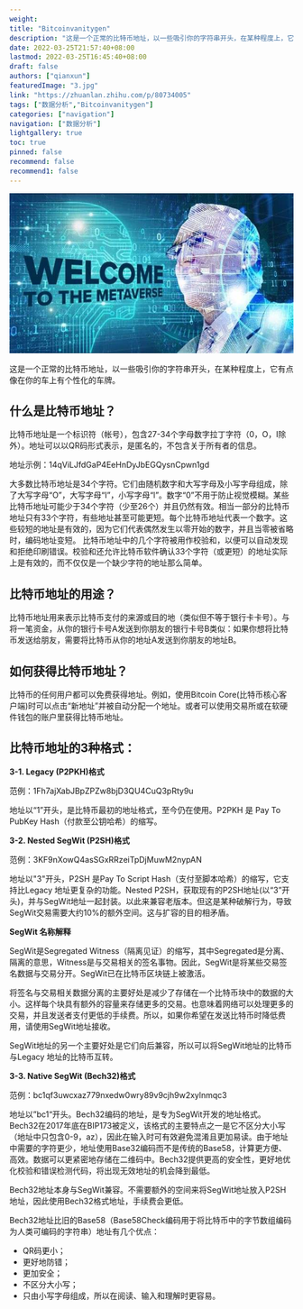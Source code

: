 ```yaml
---
weight: 
title: "Bitcoinvanitygen"
description: "这是一个正常的比特币地址，以一些吸引你的字符串开头，在某种程度上，它有点像在你的车上有个性化的车牌"
date: 2022-03-25T21:57:40+08:00
lastmod: 2022-03-25T16:45:40+08:00
draft: false
authors: ["qianxun"]
featuredImage: "3.jpg"
link: "https://zhuanlan.zhihu.com/p/80734005"
tags: ["数据分析","Bitcoinvanitygen"]
categories: ["navigation"]
navigation: ["数据分析"]
lightgallery: true
toc: true
pinned: false
recommend: false
recommend1: false
---
```



![](3.jpg)

这是一个正常的比特币地址，以一些吸引你的字符串开头，在某种程度上，它有点像在你的车上有个性化的车牌。

## **什么是比特币地址？**

⽐特币地址是⼀个标识符（帐号），包含27-34个字母数字拉丁字符（0，O，I除外）。地址可以以QR码形式表⽰，是匿名的，不包含关于所有者的信息。

地址⽰例：14qViLJfdGaP4EeHnDyJbEGQysnCpwn1gd

⼤多数⽐特币地址是34个字符。它们由随机数字和⼤写字母及⼩写字母组成，除了⼤写字母“O”，⼤写字母“I”，⼩写字母“l”。数字“0”不⽤于防⽌视觉模糊。某些⽐特币地址可能少于34个字符（少⾄26个）并且仍然有效。相当⼀部分的⽐特币地址只有33个字符，有些地址甚⾄可能更短。每个⽐特币地址代表⼀个数字。这些较短的地址是有效的，因为它们代表偶然发⽣以零开始的数字，并且当零被省略时，编码地址变短。 ⽐特币地址中的⼏个字符被⽤作校验和，以便可以⾃动发现和拒绝印刷错误。校验和还允许⽐特币软件确认33个字符（或更短）的地址实际上是有效的，⽽不仅仅是⼀个缺少字符的地址那么简单。

## **比特币地址的用途？**

比特币地址用来表示比特币支付的来源或目的地（类似但不等于银行卡卡号）。与将一笔资金，从你的银行卡号A发送到你朋友的银行卡号B类似：如果你想将比特币发送给朋友，需要将比特币从你的地址A发送到你朋友的地址B。

## **如何获得比特币地址？**

⽐特币的任何⽤户都可以免费获得地址。例如，使⽤Bitcoin Core(⽐特币核⼼客户端)时可以点击“新地址”并被⾃动分配⼀个地址。或者可以使⽤交易所或在软硬件钱包的账户里获得⽐特币地址。

## **比特币地址的3种格式：**

**3-1. Legacy (P2PKH)格式**

范例：1Fh7ajXabJBpZPZw8bjD3QU4CuQ3pRty9u

地址以“1”开头，是比特币最初的地址格式，至今仍在使用。P2PKH 是 Pay To PubKey Hash（付款至公钥哈希）的缩写。

**3-2. Nested SegWit (P2SH)格式**

范例：3KF9nXowQ4asSGxRRzeiTpDjMuwM2nypAN

地址以"3"开头，P2SH 是Pay To Script Hash（支付至脚本哈希）的缩写，它支持比Legacy 地址更复杂的功能。Nested P2SH，获取现有的P2SH地址(以“3”开头)，并与SegWit地址一起封装。以此来兼容老版本。但这是某种破解行为，导致SegWit交易需要大约10%的额外空间。这与扩容的目的相矛盾。

**SegWit 名称解释**

SegWit是Segregated Witness（隔离见证）的缩写，其中Segregated是分离、隔离的意思，Witness是与交易相关的签名事物。因此，SegWit是将某些交易签名数据与交易分开。SegWit已在比特币区块链上被激活。

将签名与交易相关数据分离的主要好处是减少了存储在一个比特币块中的数据的大小。这样每个块具有额外的容量来存储更多的交易。也意味着网络可以处理更多的交易，并且发送者支付更低的手续费。所以，如果你希望在发送比特币时降低费用，请使用SegWit地址接收。

SegWit地址的另一个主要好处是它们向后兼容，所以可以将SegWit地址的比特币与Legacy 地址的比特币互转。

**3-3. Native SegWit (Bech32)格式**

范例：bc1qf3uwcxaz779nxedw0wry89v9cjh9w2xylnmqc3

地址以”bc1“开头。Bech32编码的地址，是专为SegWit开发的地址格式。Bech32在2017年底在BIP173被定义，该格式的主要特点之一是它不区分大小写（地址中只包含0-9，az），因此在输入时可有效避免混淆且更加易读。由于地址中需要的字符更少，地址使用Base32编码而不是传统的Base58，计算更方便、高效。数据可以更紧密地存储在二维码中。Bech32提供更高的安全性，更好地优化校验和错误检测代码，将出现无效地址的机会降到最低。

Bech32地址本身与SegWit兼容。不需要额外的空间来将SegWit地址放入P2SH地址，因此使用Bech32格式地址，手续费会更低。

Bech32地址比旧的Base58（Base58Check编码用于将比特币中的字节数组编码为人类可编码的字符串）地址有几个优点：

- QR码更小；
- 更好地防错；
- 更加安全；
- 不区分大小写；
- 只由小写字母组成，所以在阅读、输入和理解时更容易。

